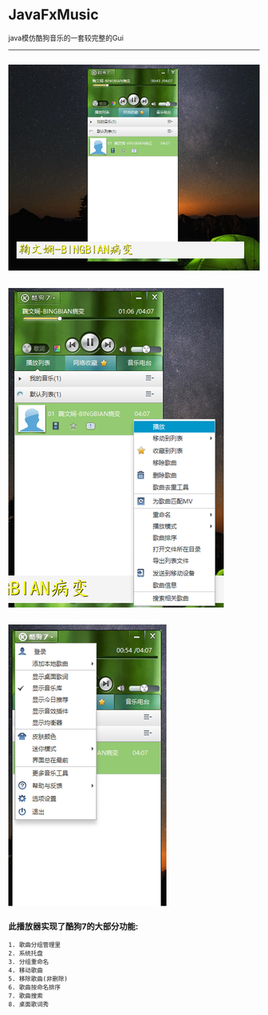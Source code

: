 # JavaFxMusic
java模仿酷狗音乐的一套较完整的Gui

---------------
![pic1](https://raw.githubusercontent.com/chenxingxing6/JavaFxMusic/master/3.png)
---------------
![pic2](https://raw.githubusercontent.com/chenxingxing6/JavaFxMusic/master/2.png)
---------------
![pic3](https://raw.githubusercontent.com/chenxingxing6/JavaFxMusic/master/1.png)
---------------
### 此播放器实现了酷狗7的大部分功能:
    1. 歌曲分组管理里
    2. 系统托盘
    3. 分组重命名
    4. 移动歌曲
    5. 移除歌曲(非删除)
    6. 歌曲按命名排序
    7. 歌曲搜索
    8. 桌面歌词秀

